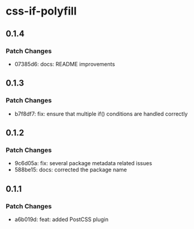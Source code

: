 # css-if-polyfill

## 0.1.4

### Patch Changes

- 07385d6: docs: README improvements

## 0.1.3

### Patch Changes

- b7f8df7: fix: ensure that multiple if() conditions are handled correctly

## 0.1.2

### Patch Changes

- 9c6d05a: fix: several package metadata related issues
- 588be15: docs: corrected the package name

## 0.1.1

### Patch Changes

- a6b019d: feat: added PostCSS plugin
